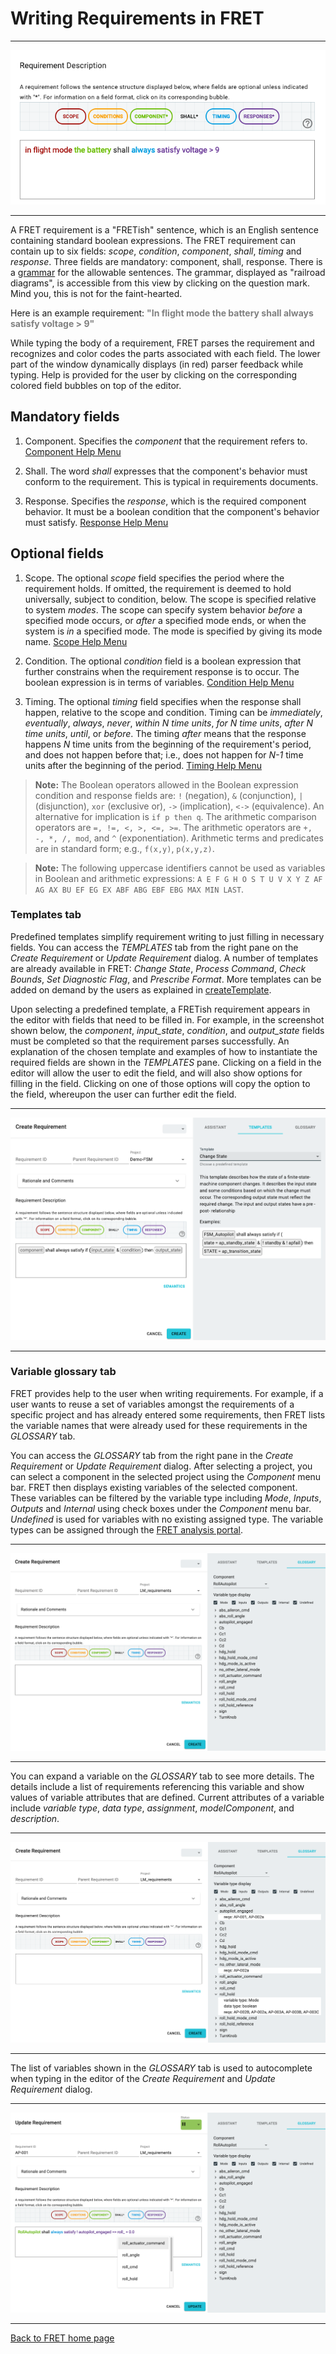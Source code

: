 # Writing Requirements in FRET

***

<img src="../screen_shots/WriteRequirement.png">

***

A FRET requirement is a "FRETish" sentence, which is an English sentence containing standard boolean expressions. The FRET requirement can contain up to six fields: *scope*, *condition*, *component*, *shall*, *timing* and *response*. Three fields are mandatory: component, shall, response. There is a [grammar](../fretishGrammar/index.html ':include width=100% height=800px') for the allowable sentences. The grammar, displayed as "railroad diagrams", is accessible from this view by clicking on the question mark. Mind you, this is not for the faint-hearted.

Here is an example requirement:
<span style="color:gray">**"In flight mode the battery shall always satisfy voltage > 9"** </span>

While typing the body of a requirement, FRET parses the requirement and recognizes and color codes the parts associated with each field. The lower part of the window dynamically displays (in red) parser feedback while typing. Help is provided for the user by clicking on the corresponding colored field bubbles on top of the editor.

## Mandatory fields

1. Component. Specifies the *component* that the requirement refers to. [Component Help Menu](./examples/component.md)

2. Shall. The word *shall* expresses that the component's behavior must conform to the requirement. This is typical in requirements documents.

3. Response. Specifies the *response*, which is the required component behavior. It must be a boolean condition that the component's behavior must satisfy. [Response Help Menu](./examples/response.md)

## Optional fields

1. Scope. The optional *scope* field specifies the period where the requirement holds. If omitted, the requirement is deemed to hold universally, subject to condition, below. The scope is specified relative to system *modes*. The scope can specify system behavior *before* a specified mode occurs, or *after* a specified mode ends, or when the system is *in* a specified mode. The mode is specified by giving its mode name. [Scope Help Menu](./examples/scope.md)

2. Condition. The optional *condition* field is a boolean expression that further constrains when the requirement response is to occur.  The boolean expression is in terms of variables. [Condition Help Menu](./examples/condition.md)

3. Timing. The optional *timing* field specifies when the response shall happen, relative to the scope and condition.  Timing can be *immediately*, *eventually*, *always*, *never*, *within N time units*,  *for N time units*, *after N time units*, *until*, or *before*. The timing *after* means that the response happens _N_ time units from the beginning of the requirement's period, and does not happen before that; i.e., does not happen for *N-1* time units after the beginning of the period. [Timing Help Menu](./examples/timing.md)

> __Note:__ The Boolean operators allowed in the Boolean expression condition and response fields are: `!` (negation), `&` (conjunction), `|` (disjunction), `xor` (exclusive or),  `->` (implication), `<->` (equivalence). An alternative for implication is `if p then q`. The arithmetic comparison operators are `=, !=, <, >, <=, >=`. The arithmetic operators are `+, -, *, /, mod`, and `^` (exponentiation). Arithmetic terms and predicates are in standard form; e.g., `f(x,y)`,  `p(x,y,z)`.

> __Note:__ The following uppercase identifiers cannot be used as variables in Boolean and arithmetic expressions:
`A E F G H O S T U V X Y Z AF AG AX BU EF EG EX ABF ABG EBF EBG MAX MIN LAST`.

### Templates tab

Predefined templates simplify requirement writing to just filling in necessary fields. You can access the *TEMPLATES* tab from the right pane on the *Create Requirement* or *Update Requirement* dialog.  A number of templates are already available in FRET: *Change State*, *Process Command*, *Check Bounds*, *Set Diagnostic Flag*, and *Prescribe Format*. More templates can be added on demand by the users as explained in [createTemplate](../creatingTemplates/createTemplate.md).

Upon selecting a predefined template, a FRETish requirement appears in the editor with fields that need to be filled in. For example, in the screenshot shown below, the *component*, *input_state*, *condition*, and *output_state* fields must be completed so that the requirement parses successfully.  An explanation of the chosen template and examples of how to instantiate the required fields are shown in the *TEMPLATES* pane.  Clicking on a field in the editor will allow the user to edit the field, and will also show options for filling in the field. Clicking on one of those options will copy the option to the field, whereupon the user can further edit the field.

***

<img src="../screen_shots/TemplateExampleAfterEditor.png">

***

### Variable glossary tab

FRET provides help to the user when writing requirements. For example, if a user wants to reuse a set of variables amongst the requirements of a specific project and has already entered some requirements, then FRET lists the variable names that were already used for these requirements in the *GLOSSARY* tab.

You can access the *GLOSSARY* tab from the right pane in the *Create Requirement* or *Update Requirement* dialog.  After selecting a project, you can select a component in the selected project using the *Component* menu bar. FRET then displays existing variables of the selected component. These variables can be filtered by the variable type including *Mode*, *Inputs*, *Outputs* and *Internal* using check boxes under the *Component* menu bar.  *Undefined* is used for variables with no existing assigned type. The variable types can  be assigned through the [FRET analysis portal](../ExportingForAnalysis/analysis.md).

***

<img src="../screen_shots/dictionaryVariables.png">

***

You can expand a variable on the *GLOSSARY* tab to see more details.  The details include a list of requirements referencing this variable and show values of variable attributes that are defined.  Current attributes of a variable include *variable type*, *data type*, *assignment*, *modelComponent*, and *description*.

***

<img src="../screen_shots/dictionaryExtendedVariable.png">

***

The list of variables shown in the *GLOSSARY* tab is used to autocomplete when typing in the editor of the  *Create Requirement* and *Update Requirement* dialog.

***

<img src="../screen_shots/autocomplete.png">

***




[Back to FRET home page](../userManual.md)
